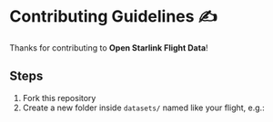 # Contributing Guidelines ✍️

Thanks for contributing to **Open Starlink Flight Data**!

## Steps
1. Fork this repository
2. Create a new folder inside `datasets/` named like your flight, e.g.:
